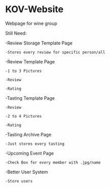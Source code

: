 KOV-Website
===========

Webpage for wine group

Still Need:

-Review Storage Template Page

    -Stores every review for specific person/all
    
-Review Template Page

    -1 to 3 Pictures
    
    -Review
    
    -Rating

-Tasting Template Page

    -Review
 
    -2 to 4 Pictures

    -Rating


-Tasting Archive Page

    -Just stores every tasting 
  
  
-Upcoming Event Page

    -Check Box for every member with .jpg/name
  

-Better User System

    -Store users
  
    
